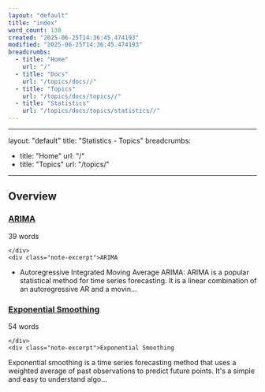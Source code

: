 ```yaml
---
layout: "default"
title: "index"
word_count: 130
created: "2025-06-25T14:36:45.474193"
modified: "2025-06-25T14:36:45.474193"
breadcrumbs:
  - title: "Home"
    url: "/"
  - title: "Docs"
    url: "/topics/docs//"
  - title: "Topics"
    url: "/topics/docs/topics//"
  - title: "Statistics"
    url: "/topics/docs/topics/statistics//"
---
```

---
layout: "default"
title: "Statistics - Topics"
breadcrumbs:
  - title: "Home"
    url: "/"
  - title: "Topics"
    url: "/topics/"
---
## Overview

<div class="note-grid">

<div class="note-card">
    <h3><a href="statistics/arima/">ARIMA</a></h3>
    <div class="note-meta">
        39 words
        
    </div>
    <div class="note-excerpt">ARIMA

- Autoregressive Integrated Moving Average ARIMA: ARIMA is a popular statistical method for time series forecasting. It is a linear combination of an autoregressive AR and a movin...</div>
</div>

<div class="note-card">
    <h3><a href="statistics/exponential-smoothing/">Exponential Smoothing</a></h3>
    <div class="note-meta">
        54 words
        
    </div>
    <div class="note-excerpt">Exponential Smoothing

Exponential smoothing is a time series forecasting method that uses a weighted average of past observations to predict future points. It's a simple and easy to understand algo...</div>
</div>
</div>
